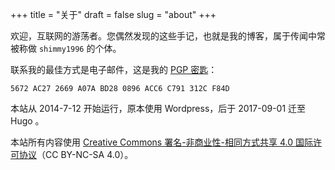 +++
title = "关于"
draft = false
slug = "about"
+++

欢迎，互联网的游荡者。您偶然发现的这些手记，也就是我的博客，属于传闻中常被称做 `shimmy1996` 的个体。

联系我的最佳方式是电子邮件，这是我的 [PGP 密匙](https://www.shimmy1996.com/gpg.txt)：

```nil
5672 AC27 2669 A07A BD28 0896 ACC6 C791 312C F84D
```

本站从 2014-7-12 开始运行，原本使用 Wordpress，后于 2017-09-01 迁至 Hugo 。

本站所有内容使用 [Creative Commons 署名-非商业性-相同方式共享 4.0 国际许可协议](http://creativecommons.org/licenses/by-nc-sa/4.0/deed.zh)（CC BY-NC-SA 4.0）。
